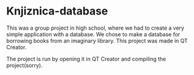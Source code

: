 # Knjiznica-database
This was a group project in high school, where we had to create a very simple application with a database. We chose to make a database for borrowing books from an imaginary library. This project was made in QT Creator.


The project is run by opening it in QT Creator and compiling the project(sorry). 
